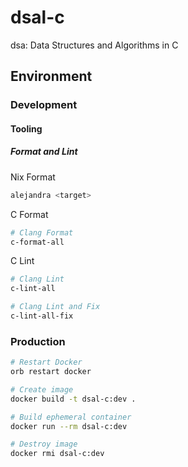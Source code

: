 # dsal-c
dsa: Data Structures and Algorithms in C

## Environment
### Development
#### Tooling
##### Format and Lint
Nix Format
```sh
alejandra <target>
```

C Format
```sh
# Clang Format
c-format-all
```

C Lint
```sh
# Clang Lint
c-lint-all

# Clang Lint and Fix
c-lint-all-fix
```

### Production
```sh
# Restart Docker
orb restart docker

# Create image
docker build -t dsal-c:dev .

# Build ephemeral container
docker run --rm dsal-c:dev

# Destroy image
docker rmi dsal-c:dev
```
